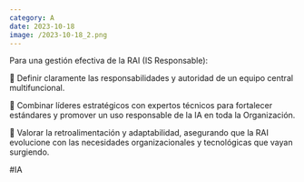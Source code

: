 ```yaml
--- 
category: A 
date: 2023-10-18 
image: /2023-10-18_2.png 
--- 
```


Para una gestión efectiva de la RAI (IS Responsable):

🎯 Definir claramente las responsabilidades y autoridad de un equipo central multifuncional.

🤝 Combinar líderes estratégicos con expertos técnicos para fortalecer estándares y promover un uso responsable de la IA en toda la Organización.

🔄 Valorar la retroalimentación y adaptabilidad, asegurando que la RAI evolucione con las necesidades organizacionales y tecnológicas que vayan surgiendo.

#IA